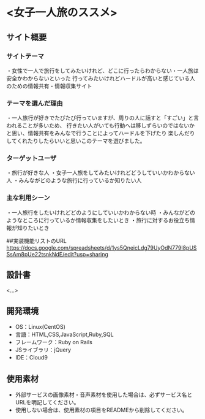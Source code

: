 # <女子一人旅のススメ>

## サイト概要
### サイトテーマ
・女性で一人で旅行をしてみたいけれど、どこに行ったらわからない・一人旅は安全かわからないといった
行ってみたいけれどハードルが高いと感じている人のための情報共有・情報収集サイト

### テーマを選んだ理由
・一人旅行が好きでたびたび行っていますが、周りの人に話すと「すごい」と言われることが多いため、
行きたい人がいても行動へは移しずらいのではないかと思い、情報共有をみんなで行うことによってハードルを下げたり
楽しんだりしてくれたりしたらいいと思いこのテーマを選びました。

### ターゲットユーザ
・旅行が好きな人
・女子一人旅をしてみたいけれどどうしていいかわからない人
・みんながどのような旅行に行っているか知りたい人

### 主な利用シーン
・一人旅行をしたいけれどどのようにしていいかわからない時
・みんながどのようなところに行っているか情報収集をしたいとき
・旅行に対するお役立ち情報が知りたいとき

##実装機能リストのURL
https://docs.google.com/spreadsheets/d/1ys5QneicLdg79UyOdN779l8pUSSsAm8pUe22tsnkNdE/edit?usp=sharing

## 設計書
<...>

## 開発環境
- OS：Linux(CentOS)
- 言語：HTML,CSS,JavaScript,Ruby,SQL
- フレームワーク：Ruby on Rails
- JSライブラリ：jQuery
- IDE：Cloud9

## 使用素材
- 外部サービスの画像素材・音声素材を使用した場合は、必ずサービス名とURLを明記してください。
- 使用しない場合は、使用素材の項目をREADMEから削除してください。
